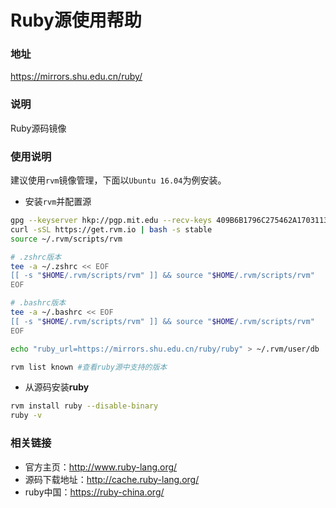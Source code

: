 # Ruby源使用帮助

### 地址

https://mirrors.shu.edu.cn/ruby/

### 说明

Ruby源码镜像

### 使用说明 

建议使用`rvm`镜像管理，下面以`Ubuntu 16.04`为例安装。
- 安装`rvm`并配置源 

```bash
gpg --keyserver hkp://pgp.mit.edu --recv-keys 409B6B1796C275462A1703113804BB82D39DC0E3 7D2BAF1CF37B13E2069D6956105BD0E739499BDB
curl -sSL https://get.rvm.io | bash -s stable
source ~/.rvm/scripts/rvm

# .zshrc版本
tee -a ~/.zshrc << EOF
[[ -s "$HOME/.rvm/scripts/rvm" ]] && source "$HOME/.rvm/scripts/rvm" 
EOF

# .bashrc版本
tee -a ~/.bashrc << EOF
[[ -s "$HOME/.rvm/scripts/rvm" ]] && source "$HOME/.rvm/scripts/rvm" 
EOF

echo "ruby_url=https://mirrors.shu.edu.cn/ruby/ruby" > ~/.rvm/user/db

rvm list known #查看ruby源中支持的版本
```

- 从源码安装**ruby**

```bash
rvm install ruby --disable-binary
ruby -v
```

### 相关链接

- 官方主页：http://www.ruby-lang.org/
- 源码下载地址：http://cache.ruby-lang.org/
- ruby中国：https://ruby-china.org/